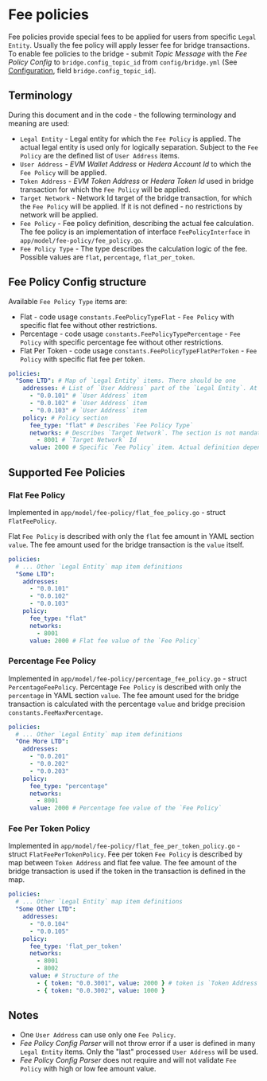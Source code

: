 # Fee policies

Fee policies provide special fees to be applied for users from specific `Legal Entity`. Usually the fee policy will apply lesser fee for bridge transactions.
To enable fee policies to the bridge - submit _Topic Message_ with the _Fee Policy Config_ to `bridge.config_topic_id` from `config/bridge.yml` (See [Configuration](configuration.md), field `bridge.config_topic_id`).

## Terminology

During this document and in the code - the following terminology and meaning are used:

* `Legal Entity` - Legal entity for which the `Fee Policy` is applied. The actual legal entity is used only for logically separation. Subject to the `Fee Policy` are the defined list of `User Address` items.
* `User Address` - _EVM Wallet Address_ or _Hedera Account Id_ to which the `Fee Policy` will be applied.
* `Token Address` - _EVM Token Address_ or _Hedera Token Id_ used in bridge transaction for which the `Fee Policy` will be applied.
* `Target Network` - Network Id target of the bridge transaction, for which the `Fee Policy` will be applied. If it is not defined - no restrictions by network will be applied.
* `Fee Policy` - Fee policy definition, describing the actual fee calculation. The fee policy is an implementation of interface `FeePolicyInterface` in `app/model/fee-policy/fee_policy.go`.
* `Fee Policy Type` - The type describes the calculation logic of the fee. Possible values are `flat`, `percentage`, `flat_per_token`.

## Fee Policy Config structure

Available `Fee Policy Type` items are:

* Flat - code usage `constants.FeePolicyTypeFlat` - `Fee Policy` with specific flat fee without other restrictions.
* Percentage - code usage `constants.FeePolicyTypePercentage` - `Fee Policy` with specific percentage fee without other restrictions.
* Flat Per Token - code usage `constants.FeePolicyTypeFlatPerToken` - `Fee Policy` with specific flat fee per token.

```YAML
policies:
  "Some LTD": # Map of `Legal Entity` items. There should be one 
    addresses: # List of `User Address` part of the `Legal Entity`. At least one address should be added.
      - "0.0.101" # `User Address` item
      - "0.0.102" # `User Address` item
      - "0.0.103" # `User Address` item
    policy: # Policy section
      fee_type: "flat" # Describes `Fee Policy Type`
      networks: # Describes `Target Network`. The section is not mandatory. If not defined - the policy is applied for all networks
        - 8001 # `Target Network` Id
      value: 2000 # Specific `Fee Policy` item. Actual definition depends on the implementation. See next section.
```

## Supported Fee Policies

### Flat Fee Policy

Implemented in `app/model/fee-policy/flat_fee_policy.go` - struct `FlatFeePolicy`.

Flat `Fee Policy` is described with only the `flat` fee amount in YAML section `value`. The fee amount used for the bridge transaction is the `value` itself.

```YAML
policies:
  # ... Other `Legal Entity` map item definitions
  "Some LTD":
    addresses:
      - "0.0.101"
      - "0.0.102"
      - "0.0.103"
    policy:
      fee_type: "flat"
      networks:
        - 8001
      value: 2000 # Flat fee value of the `Fee Policy`
```

### Percentage Fee Policy

Implemented in `app/model/fee-policy/percentage_fee_policy.go` - struct `PercentageFeePolicy`.
Percentage `Fee Policy` is described with only the `percentage` in YAML section `value`. The fee amount used for the bridge transaction is calculated with the percentage `value` and bridge precision `constants.FeeMaxPercentage`.

```YAML
policies:
  # ... Other `Legal Entity` map item definitions
  "One More LTD":
    addresses:
      - "0.0.201"
      - "0.0.202"
      - "0.0.203"
    policy:
      fee_type: "percentage"
      networks:
        - 8001
      value: 2000 # Percentage fee value of the `Fee Policy`
```

### Fee Per Token Policy

Implemented in `app/model/fee-policy/flat_fee_per_token_policy.go` - struct `FlatFeePerTokenPolicy`.
Fee per token `Fee Policy` is described by map between `Token Address` and flat fee value. The fee amount of the bridge transaction is used if the token in the transaction is defined in the map.

```YAML
policies:
  # ... Other `Legal Entity` map item definitions
  "Some Other LTD":
    addresses:
      - "0.0.104"
      - "0.0.105"
    policy:
      fee_type: 'flat_per_token'
      networks:
        - 8001
        - 8002
      value: # Structure of the 
        - { token: "0.0.3001", value: 2000 } # token is `Token Address`; value is the flat fee value
        - { token: "0.0.3002", value: 1000 }
```

## Notes

* One `User Address` can use only one `Fee Policy`.
* _Fee Policy Config Parser_ will not throw error if a user is defined in many `Legal Entity` items. Only the "last" processed `User Address` will be used.
* _Fee Policy Config Parser_ does not require and will not validate `Fee Policy` with high or low fee amount value.